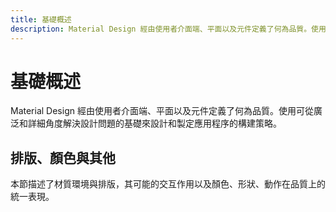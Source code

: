 ```yaml
---
title: 基礎概述
description: Material Design 經由使用者介面端、平面以及元件定義了何為品質。使用可從廣泛和詳細角度解決設計問題的基礎來設計和製定應用程序的構建策略。
---
```

<!-- markdownlint-disable MD025 -->
<!-- markdownlint-disable MD033 -->

# 基礎概述

Material Design 經由使用者介面端、平面以及元件定義了何為品質。使用可從廣泛和詳細角度解決設計問題的基礎來設計和製定應用程序的構建策略。

## 排版、顏色與其他

本節描述了材質環境與排版，其可能的交互作用以及顏色、形狀、動作在品質上的統一表現。
